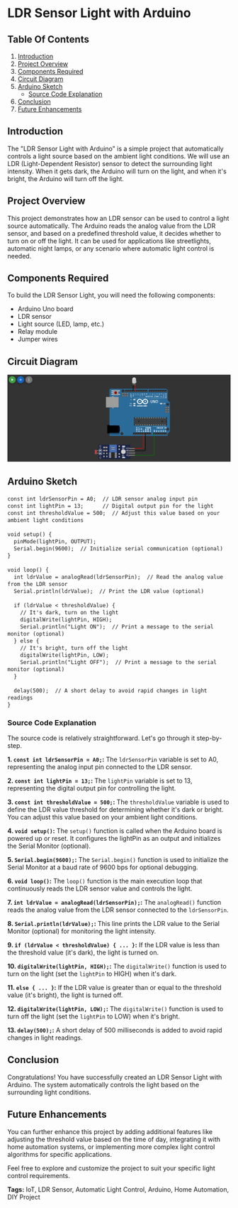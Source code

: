# LDR Sensor Light with Arduino

## Table Of Contents

1. [Introduction](#introduction)
2. [Project Overview](#project-overview)
3. [Components Required](#components-required)
4. [Circuit Diagram](#circuit-diagram)
5. [Arduino Sketch](#arduino-sketch)
   - [Source Code Explanation](#source-code-explanation)
6. [Conclusion](#conclusion)
7. [Future Enhancements](#future-enhancements)

## Introduction
The "LDR Sensor Light with Arduino" is a simple project that automatically controls a light source based on the ambient light conditions. We will use an LDR (Light-Dependent Resistor) sensor to detect the surrounding light intensity. When it gets dark, the Arduino will turn on the light, and when it's bright, the Arduino will turn off the light.

## Project Overview
This project demonstrates how an LDR sensor can be used to control a light source automatically. The Arduino reads the analog value from the LDR sensor, and based on a predefined threshold value, it decides whether to turn on or off the light. It can be used for applications like streetlights, automatic night lamps, or any scenario where automatic light control is needed.

## Components Required
To build the LDR Sensor Light, you will need the following components:
- Arduino Uno board
- LDR sensor
- Light source (LED, lamp, etc.)
- Relay module
- Jumper wires

## Circuit Diagram
![Circuit Diagram](src/circuit-files/Screenshot%202023-07-28%20155010.png)

## Arduino Sketch
```arduino
const int ldrSensorPin = A0;  // LDR sensor analog input pin
const int lightPin = 13;      // Digital output pin for the light
const int thresholdValue = 500;  // Adjust this value based on your ambient light conditions

void setup() {
  pinMode(lightPin, OUTPUT);
  Serial.begin(9600);  // Initialize serial communication (optional)
}

void loop() {
  int ldrValue = analogRead(ldrSensorPin);  // Read the analog value from the LDR sensor
  Serial.println(ldrValue);  // Print the LDR value (optional)

  if (ldrValue < thresholdValue) {
    // It's dark, turn on the light
    digitalWrite(lightPin, HIGH);
    Serial.println("Light ON");  // Print a message to the serial monitor (optional)
  } else {
    // It's bright, turn off the light
    digitalWrite(lightPin, LOW);
    Serial.println("Light OFF");  // Print a message to the serial monitor (optional)
  }

  delay(500);  // A short delay to avoid rapid changes in light readings
}
```

### Source Code Explanation
The source code is relatively straightforward. Let's go through it step-by-step.

**1. `const int ldrSensorPin = A0;`:**
The `ldrSensorPin` variable is set to A0, representing the analog input pin connected to the LDR sensor.

**2. `const int lightPin = 13;`:**
The `lightPin` variable is set to 13, representing the digital output pin for controlling the light.

**3. `const int thresholdValue = 500;`:**
The `thresholdValue` variable is used to define the LDR value threshold for determining whether it's dark or bright. You can adjust this value based on your ambient light conditions.

**4. `void setup()`:**
The `setup()` function is called when the Arduino board is powered up or reset. It configures the lightPin as an output and initializes the Serial Monitor (optional).

**5. `Serial.begin(9600);`:**
The `Serial.begin()` function is used to initialize the Serial Monitor at a baud rate of 9600 bps for optional debugging.

**6. `void loop()`:**
The `loop()` function is the main execution loop that continuously reads the LDR sensor value and controls the light.

**7. `int ldrValue = analogRead(ldrSensorPin);`:**
The `analogRead()` function reads the analog value from the LDR sensor connected to the `ldrSensorPin`.

**8. `Serial.println(ldrValue);`:**
This line prints the LDR value to the Serial Monitor (optional) for monitoring the light intensity.

**9. `if (ldrValue < thresholdValue) { ... }`:**
If the LDR value is less than the threshold value (it's dark), the light is turned on.

**10. `digitalWrite(lightPin, HIGH);`:**
The `digitalWrite()` function is used to turn on the light (set the `lightPin` to HIGH) when it's dark.

**11. `else { ... }`:**
If the LDR value is greater than or equal to the threshold value (it's bright), the light is turned off.

**12. `digitalWrite(lightPin, LOW);`:**
The `digitalWrite()` function is used to turn off the light (set the `lightPin` to LOW) when it's bright.

**13. `delay(500);`:**
A short delay of 500 milliseconds is added to avoid rapid changes in light readings.

## Conclusion
Congratulations! You have successfully created an LDR Sensor Light with Arduino. The system automatically controls the light based on the surrounding light conditions.

## Future Enhancements
You can further enhance this project by adding additional features like adjusting the threshold value based on the time of day, integrating it with home automation systems, or implementing more complex light control algorithms for specific applications.

Feel free to explore and customize the project to suit your specific light control requirements.

**Tags:** IoT, LDR Sensor, Automatic Light Control, Arduino, Home Automation, DIY Project
